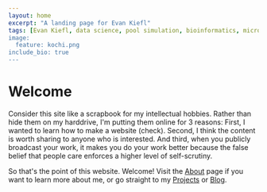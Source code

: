 ```yaml
---
layout: home
excerpt: "A landing page for Evan Kiefl"
tags: [Evan Kiefl, data science, pool simulation, bioinformatics, microbial ecology, microbiome, metagenomics, anvi'o, university of chicago, university of victoria, PhD student]
image:
  feature: kochi.png
include_bio: true
---
```


# Welcome

Consider this site like a scrapbook for my intellectual hobbies. Rather than hide them on my harddrive, I'm putting them online for 3
reasons: First, I wanted to learn how to make a website (check). Second, I think the content is worth sharing to anyone who is interested. And third, when you publicly broadcast your work, it makes you do your work better because the false belief that
people care enforces a higher level of self-scrutiny.

So that's the point of this website. Welcome! Visit the [About](/about/) page if you want to learn
more about me, or go straight to my [Projects](/projects/) or [Blog](/posts/).
